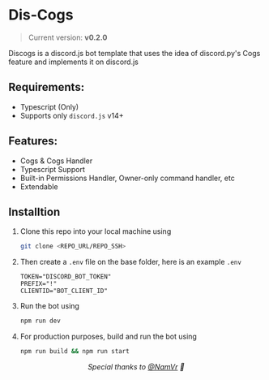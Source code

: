 # Dis-Cogs

> Current version: **v0.2.0**

Discogs is a discord.js bot template that uses the idea of discord.py's Cogs feature and implements it on discord.js

## Requirements:

- Typescript (Only)
- Supports only `discord.js` v14+

## Features:

- Cogs & Cogs Handler
- Typescript Support
- Built-in Permissions Handler, Owner-only command handler, etc
- Extendable

## Installtion

1. Clone this repo into your local machine using

   ```bash
   git clone <REPO_URL/REPO_SSH>
   ```

2. Then create a `.env` file on the base folder, here is an example `.env`

   ```env
   TOKEN="DISCORD_BOT_TOKEN"
   PREFIX="!"
   CLIENTID="BOT_CLIENT_ID"
   ```

3. Run the bot using
   ```bash
   npm run dev
   ```
4. For production purposes, build and run the bot using
   ```bash
   npm run build && npm run start
   ```

<center>

_Special thanks to [@NamVr](https://github.com/NamVr) 🌟_

</center>

